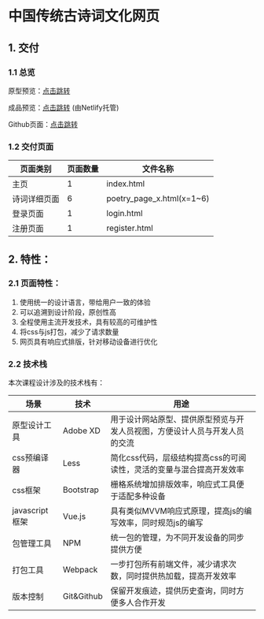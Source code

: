 # 中国传统古诗词文化网页
 
 ## 1. 交付
 
 ### 1.1 总览
 
 原型预览：[点击跳转](https://xd.adobe.com/view/480a9302-f8fd-4bec-aeca-d3099516ddc5-1d59/screen/3f7e5b24-d03d-4f04-80b9-b3ba664ae120/-1)
 
 成品预览：[点击跳转](https://quizzical-gates-219148.netlify.app) (由Netlify托管)
 
 Github页面：[点击跳转](https://github.com/yimig/culture_web.git)
 
 ### 1.2 交付页面
 
 | 页面类别 | 页面数量 | 文件名称 |
 | ------- | ------- | -------|
 | 主页 | 1 | index.html |
 | 诗词详细页面 | 6 | poetry_page_x.html(x=1~6) |
 | 登录页面 | 1 | login.html |
 | 注册页面 | 1 | register.html |
 
 ## 2. 特性：
 
 ### 2.1 页面特性：
 
 1. 使用统一的设计语言，带给用户一致的体验
 1. 可以追溯到设计阶段，原创性高
 1. 全程使用主流开发技术，具有较高的可维护性
 1. 将css与js打包，减少了请求数量
 1. 网页具有响应式排版，针对移动设备进行优化
 
 ### 2.2 技术栈
 
 本次课程设计涉及的技术栈有：
 
 | 场景 | 技术 | 用途 |
 | --- | --- | --- |
 | 原型设计工具 | Adobe XD| 用于设计网站原型、提供原型预览与开发人员视图，方便设计人员与开发人员的交流 |
 | css预编译器 | Less | 简化css代码，层级结构提高css的可阅读性，灵活的变量与混合提高开发效率 |
 | css框架 | Bootstrap | 栅格系统增加排版效率，响应式工具便于适配多种设备 |
 | javascript框架 | Vue.js | 具有类似MVVM响应式原理，提高js的编写效率，同时规范js的编写 |
 | 包管理工具 | NPM | 统一包的管理，为不同开发设备的同步提供方便 |
 | 打包工具 | Webpack | 一步打包所有前端文件，减少请求次数，同时提供热加载，提高开发效率 |
 | 版本控制 | Git&Github | 保留开发痕迹，提供历史查询，同时方便多人合作开发 |
